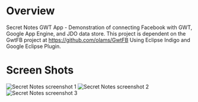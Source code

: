 Overview
========

Secret Notes GWT App - Demonstration of connecting Facebook with GWT, Google App Engine, and JDO data store.
This project is dependent on the GwtFB project at https://github.com/olams/GwtFB
Using Eclipse Indigo and Google Eclipse Plugin.

Screen Shots
============

![Secret Notes screenshot 1](http://www.qtrandev.com/images/SecretNotes1-th.png)
![Secret Notes screenshot 2](http://www.qtrandev.com/images/SecretNotes2-th.png)
![Secret Notes screenshot 3](http://www.qtrandev.com/images/SecretNotes3-th.png)
